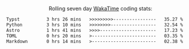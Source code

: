 <p align="center">Rolling seven day <a href="https://wakatime.com/@syrkis"/>WakaTime</a> coding stats:</p>
<!--START_SECTION:waka-->

```txt
Typst          3 hrs 26 mins   >>>>>>>>>----------------   35.27 %
Python         3 hrs 10 mins   >>>>>>>>-----------------   32.54 %
Astro          1 hrs 41 mins   >>>>---------------------   17.23 %
TOML           0 hrs 20 mins   >------------------------   03.35 %
Markdown       0 hrs 14 mins   >------------------------   02.38 %
```

<!--END_SECTION:waka-->
